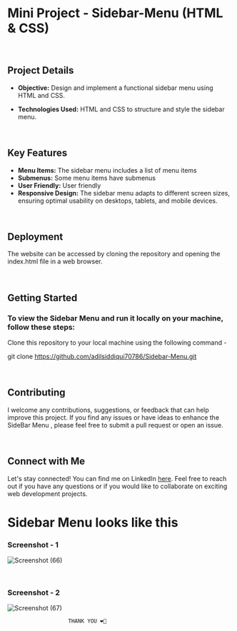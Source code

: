# Mini Project - Sidebar-Menu (HTML & CSS) 

<br>

## Project Details
- **Objective:** Design and implement a functional sidebar menu using HTML and CSS.

- **Technologies Used:**  HTML and CSS to structure and style the sidebar menu.
  
<br>

## Key Features

- **Menu Items:** The sidebar menu includes a list of menu items
- **Submenus:** Some menu items have submenus
- **User Friendly:** User friendly
- **Responsive Design:** The sidebar menu adapts to different screen sizes, ensuring optimal usability on desktops, tablets, and mobile devices.
<br>

## Deployment
The website can be accessed by cloning the repository and opening the index.html file in a web browser.


<br>

## Getting Started

### To view the Sidebar Menu and run it locally on your machine, follow these steps:

 Clone this repository to your local machine using the following command -
 
 git clone https://github.com/adilsiddiqui70786/Sidebar-Menu.git

<br>

## Contributing

I welcome any contributions, suggestions, or feedback that can help improve this project. If you find any issues or have ideas to enhance the SideBar Menu , please feel free to submit a pull request or open an issue.

<br>

## Connect with Me

Let's stay connected! You can find me on LinkedIn [here](https://www.linkedin.com/in/adilsiddiqui70786). Feel free to reach out if you have any questions or if you would like to collaborate on exciting web development projects.



# Sidebar Menu looks like this

### Screenshot - 1
![Screenshot (66)](https://github.com/adilsiddiqui70786/Sidebar-Menu/assets/117959085/8a346339-fdf3-45f8-ac61-d41998ef4e40)

<br>

### Screenshot - 2
![Screenshot (67)](https://github.com/adilsiddiqui70786/Sidebar-Menu/assets/117959085/cff561f8-e3bc-465c-94a8-a277d471bb60)



                       THANK YOU ❤️🫰

